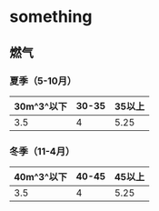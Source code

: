 # something

## 燃气

### 夏季（5-10月）

30m^3^以下 | 30-35 | 35以上
--- | --- | ---
3.5 | 4 | 5.25

### 冬季（11-4月）

40m^3^以下 | 40-45 | 45以上
--- | --- | ---
3.5 | 4 | 5.25
